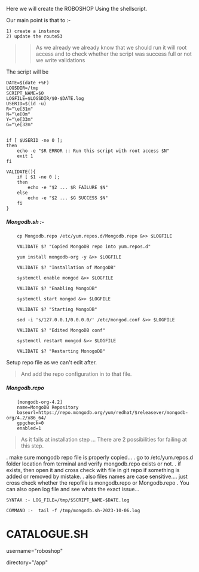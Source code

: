 Here we will create the ROBOSHOP Using the shellscript.

Our main point is that to :- 

    1) create a instance 
    2) update the route53 


>>    As we already we already know that we should run it will root access and to check whether the script was success full or not we write validations

The script will be 

    DATE=$(date +%F)
    LOGSDIR=/tmp
    SCRIPT_NAME=$0
    LOGFILE=$LOGSDIR/$0-$DATE.log
    USERID=$(id -u)
    R="\e[31m"
    N="\e[0m"
    Y="\e[33m"
    G="\e[32m"


    if [ $USERID -ne 0 ];
    then 
        echo -e "$R ERROR :: Run this script with root access $N"
        exit 1
    fi

    VALIDATE(){
        if [ $1 -ne 0 ];
        then 
            echo -e "$2 ... $R FAILURE $N"
        else
            echo -e "$2 ... $G SUCCESS $N"
        fi
    }



##### Mongodb.sh :-


        cp Mongodb.repo /etc/yum.repos.d/Mongodb.repo &>> $LOGFILE

        VALIDATE $? "Copied MongoDB repo into yum.repos.d"

        yum install mongodb-org -y &>> $LOGFILE

        VALIDATE $? "Installation of MongoDB"

        systemctl enable mongod &>> $LOGFILE

        VALIDATE $? "Enabling MongoDB"

        systemctl start mongod &>> $LOGFILE

        VALIDATE $? "Starting MongoDB"

        sed -i 's/127.0.0.1/0.0.0.0/' /etc/mongod.conf &>> $LOGFILE

        VALIDATE $? "Edited MongoDB conf"

        systemctl restart mongod &>> $LOGFILE

        VALIDATE $? "Restarting MonogoDB"

Setup repo file as we can't edit after.

> And add the repo configuration in to that file.

##### Mongodb.repo

        [mongodb-org-4.2]
        name=MongoDB Repository
        baseurl=https://repo.mongodb.org/yum/redhat/$releasever/mongodb-org/4.2/x86_64/
        gpgcheck=0
        enabled=1




> As it fails at installation step ... There are 2 possibilities for failing at this step.

. make sure mongodb repo file is properly copied...
. go to /etc/yum.repos.d folder location from terminal and verify mongodb.repo exists or not.
. if exists, then open it and cross check with file in git repo if something is added or removed by mistake.
. also files names are case sensitive.... just cross check whether the repofile is mongodb.repo or Mongodb.repo
. You can also open log file and see whats the exact issue...
    
    
    SYNTAX :- LOG_FILE=/tmp/$SCRIPT_NAME-$DATE.log 

    COMMAND :-  tail -f /tmp/mongodb.sh-2023-10-06.log





# CATALOGUE.SH



username="roboshop"

directory="/app"







